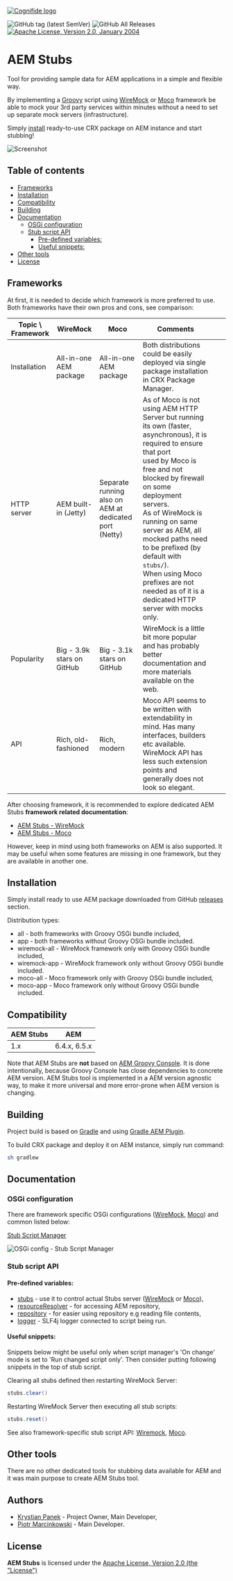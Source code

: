 [![Cognifide logo](docs/cognifide-logo.png)](http://cognifide.com)

![GitHub tag (latest SemVer)](https://img.shields.io/github/v/tag/Cognifide/aem-stubs)
![GitHub All Releases](https://img.shields.io/github/downloads/Cognifide/aem-stubs/total)
[![Apache License, Version 2.0, January 2004](docs/apache-license-badge.svg)](http://www.apache.org/licenses/)

# AEM Stubs

Tool for providing sample data for AEM applications in a simple and flexible way.

By implementing a [Groovy](http://groovy-lang.org/syntax.html) script using [WireMock](http://wiremock.org) or [Moco](https://github.com/dreamhead/moco) framework be able to mock your 3rd party services within minutes without a need to set up separate mock servers (infrastructure).

Simply [install](#installation) ready-to-use CRX package on AEM instance and start stubbing!

![Screenshot](docs/screenshot.jpg)

## Table of contents

  * [Frameworks](#frameworks)
  * [Installation](#installation)
  * [Compatibility](#compatibility)
  * [Building](#building)
  * [Documentation](#documentation)
     * [OSGi configuration](#osgi-configuration)
     * [Stub script API](#stub-script-api)
        * [Pre-defined variables:](#pre-defined-variables)
        * [Useful snippets:](#useful-snippets)
  * [Other tools](#other-tools)
  * [License](#license)

## Frameworks

At first, it is needed to decide which framework is more preferred to use.
Both frameworks have their own pros and cons, see comparison:

| Topic \ Framework | WireMock                   | Moco                                                   | Comments                                                                                                                                                                                                                                                                                                                                                                                                                    |  |  |
|-------------------|----------------------------|--------------------------------------------------------|-----------------------------------------------------------------------------------------------------------------------------------------------------------------------------------------------------------------------------------------------------------------------------------------------------------------------------------------------------------------------------------------------------------------------------|--|--|
| Installation      | All-in-one AEM package     | All-in-one AEM package                                 | Both distributions could be easily deployed via single package installation in CRX Package Manager.                                                                                                                                                                                                                                                                                                                         |  |  |
| HTTP server       | AEM built-in (Jetty)       | Separate running also on AEM at dedicated port (Netty) | As of Moco is not using AEM HTTP Server but running its own (faster, asynchronous), it is required to ensure that port<br>used by Moco is free and not blocked by firewall on some deployment servers.<br>As of WireMock is running on same server as AEM, all mocked paths need to be prefixed (by default with `stubs/`).<br>When using Moco prefixes are not needed as of it is a dedicated HTTP server with mocks only. |  |  |
| Popularity        | Big - 3.9k stars on GitHub | Big - 3.1k stars on GitHub                             | WireMock is a little bit more popular and has probably better documentation and more materials available on the web.                                                                                                                                                                                                                                                                                                                |  |  |
| API               | Rich, old-fashioned        | Rich, modern                                           | Moco API seems to be written with extendability in mind. Has many interfaces, builders etc available. WireMock API has less such extension points and generally does not look so elegant.                                                                                                                                                                                                                                   |  |  |

After choosing framework, it is recommended to explore dedicated AEM Stubs **framework related documentation**:

* [AEM Stubs - WireMock](wiremock)
* [AEM Stubs - Moco](moco)

However, keep in mind using both frameworks on AEM is also supported. It may be useful when some features are missing in one framework, but they are available in another one.

## Installation

Simply install ready to use AEM package downloaded from GitHub [releases](https://github.com/Cognifide/aem-stubs/releases) section.

Distribution types:

* all - both frameworks with Groovy OSGi bundle included,
* app - both frameworks without Groovy OSGi bundle included.
* wiremock-all - WireMock framework only with Groovy OSGi bundle included,
* wiremock-app - WireMock framework only without Groovy OSGi bundle included.
* moco-all - Moco framework only with Groovy OSGi bundle included,
* moco-app - Moco framework only without Groovy OSGi bundle included.

## Compatibility

| AEM Stubs | AEM          |
|-----------|--------------|
| 1.x       | 6.4.x, 6.5.x |

Note that AEM Stubs are **not** based on [AEM Groovy Console](https://github.com/icfnext/aem-groovy-console). It is done intentionally, because Groovy Console has close dependencies to concrete AEM version.
AEM Stubs tool is implemented in a AEM version agnostic way, to make it more universal and more error-prone when AEM version is changing. 

## Building

Project build is based on [Gradle](https://docs.gradle.org/current/userguide/userguide.html) and using [Gradle AEM Plugin](https://github.com/Cognifide/gradle-aem-plugin).

To build CRX package and deploy it on AEM instance, simply run command:

```bash
sh gradlew
```

## Documentation

### OSGi configuration

There are framework specific OSGi configurations ([WireMock](moco#osgi-configuration), [Moco](moco#osgi-configuration)) and common listed below:

[Stub Script Manager](http://localhost:4502/system/console/configMgr/com.cognifide.aem.stubs.core.script.StubScriptManager)

![OSGi config - Stub Script Manager](docs/osgi-config-stubs-script-manager.png)
    
### Stub script API

#### Pre-defined variables:

* [stubs](core/src/main/java/com/cognifide/aem/stubs/core/Stubs.java) - use it to control actual Stubs server ([WireMock](src/main/java/com/cognifide/aem/stubs/wiremock/WireMockStubs.java) or [Moco](src/main/java/com/cognifide/aem/stubs/moco/MocoStubs.java)),
* [resourceResolver](https://sling.apache.org/apidocs/sling11/org/apache/sling/api/resource/ResourceResolver.html) - for accessing AEM repository,
* [repository](core/src/main/java/com/cognifide/aem/stubs/core/script/Repository.java) - for easier using repository e.g reading file contents,
* [logger](https://github.com/qos-ch/slf4j/blob/master/slf4j-api/src/main/java/org/slf4j/Logger.java) - SLF4j logger connected to script being run.

#### Useful snippets:

Snippets below might be useful only when script manager's 'On change' mode is set to 'Run changed script only'.
Then consider putting following snippets in the top of stub script.

Clearing all stubs defined then restarting WireMock Server:

```groovy
stubs.clear()
```

Restarting WireMock Server then executing all stub scripts:

```groovy
stubs.reset()
```

See also framework-specific stub script API: [Wiremock](wiremock#stub-script-api), [Moco](wiremock#stub-script-api).

## Other tools

There are no other dedicated tools for stubbing data available for AEM and it was main purpose to create AEM Stubs tool.

## Authors

* [Krystian Panek](mailto:krystian.panek@cognifide.com) - Project Owner, Main Developer,
* [Piotr Marcinkowski](mailto:piotr.marcinkowski@cognifide.com) - Main Developer.

## License

**AEM Stubs** is licensed under the [Apache License, Version 2.0 (the "License")](https://www.apache.org/licenses/LICENSE-2.0.txt)
